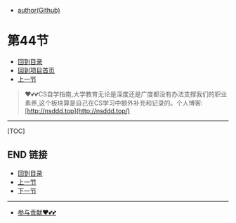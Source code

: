 + [author(Github)](https://github.com)
# 第44节
+ [回到目录](../README.md)
+ [回到项目首页](../../README.md)
+ [上一节](43.md)
> ❤️💕💕CS自学指南,大学教育无论是深度还是广度都没有办法支撑我们的职业素养,这个板块算是自己在CS学习中额外补充和记录的。个人博客:[http://nsddd.top](http://nsddd.top/)
---
[TOC]





## END 链接
+ [回到目录](../README.md)
+ [上一节](43.md)
+ [下一节](45.md)
---
+ [参与贡献❤️💕💕](https://github.com/3293172751/Block_Chain/blob/master/Git/git-contributor.md)